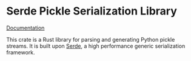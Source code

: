 Serde Pickle Serialization Library
==================================

[Documentation](https://serde-rs.github.io/json/serde_json)

This crate is a Rust library for parsing and generating Python pickle
streams. It is built upon [Serde](https://github.com/serde-rs/serde), a high
performance generic serialization framework.
